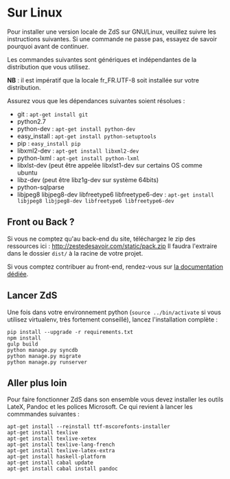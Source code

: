 # Sur Linux

Pour installer une version locale de ZdS sur GNU/Linux, veuillez suivre les instructions suivantes.
Si une commande ne passe pas, essayez de savoir pourquoi avant de continuer.

Les commandes suivantes sont génériques et indépendantes de la distribution que vous utilisez.

**NB** : il est impératif que la locale fr_FR.UTF-8 soit installée sur votre distribution.

Assurez vous que les dépendances suivantes soient résolues :
- git : `apt-get install git`
- python2.7
- python-dev : `apt-get install python-dev`
- easy_install : `apt-get install python-setuptools`
- pip : `easy_install pip`
- libxml2-dev : `apt-get install libxml2-dev`
- python-lxml : `apt-get install python-lxml`
- libxlst-dev (peut être appelée libxlst1-dev sur certains OS comme ubuntu
- libz-dev (peut être libz1g-dev sur système 64bits)
- python-sqlparse
- libjpeg8 libjpeg8-dev libfreetype6 libfreetype6-dev : `apt-get install libjpeg8 libjpeg8-dev libfreetype6 libfreetype6-dev`

## Front ou Back ?

Si vous ne comptez qu'au back-end du site, téléchargez le zip des ressources ici : http://zestedesavoir.com/static/pack.zip
Il faudra l'extraire dans le dossier `dist/` à la racine de votre projet.

Si vous comptez contribuer au front-end, rendez-vous sur [la documentation dédiée](gulp.md).

## Lancer ZdS

Une fois dans votre environnement python (`source ../bin/activate` si vous utilisez virtualenv, très fortement conseillé), lancez l'installation complète :

```console
pip install --upgrade -r requirements.txt
npm install
gulp build
python manage.py syncdb
python manage.py migrate
python manage.py runserver
```

## Aller plus loin

Pour faire fonctionner ZdS dans son ensemble vous devez installer les outils LateX, Pandoc et les polices Microsoft. Ce qui revient à lancer les commmandes suivantes :

```console
apt-get install --reinstall ttf-mscorefonts-installer
apt-get install texlive
apt-get install texlive-xetex
apt-get install texlive-lang-french
apt-get install texlive-latex-extra
apt-get install haskell-platform
apt-get install cabal update
apt-get install cabal install pandoc
```